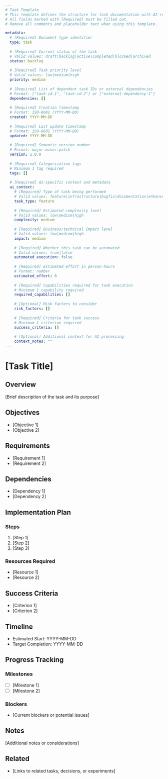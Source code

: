 ```yaml
---
# Task Template
# This template defines the structure for task documentation with AI-readable metadata.
# All fields marked with [Required] must be filled out.
# Remove all comments and placeholder text when using this template.

metadata:
  # [Required] Document type identifier
  type: task
  
  # [Required] Current status of the task
  # Valid values: draft|backlog|active|completed|blocked|archived
  status: backlog
  
  # [Required] Task priority level
  # Valid values: low|medium|high
  priority: medium
  
  # [Required] List of dependent task IDs or external dependencies
  # Format: ["task-id-1", "task-id-2"] or ["external-dependency-1"]
  dependencies: []
  
  # [Required] Creation timestamp
  # Format: ISO-8601 (YYYY-MM-DD)
  created: YYYY-MM-DD
  
  # [Required] Last update timestamp
  # Format: ISO-8601 (YYYY-MM-DD)
  updated: YYYY-MM-DD
  
  # [Required] Semantic version number
  # Format: major.minor.patch
  version: 1.0.0
  
  # [Required] Categorization tags
  # Minimum 1 tag required
  tags: []
  
  # [Required] AI-specific context and metadata
  ai_context:
    # [Required] Type of task being performed
    # Valid values: feature|infrastructure|bugfix|documentation|enhancement|maintenance
    task_type: feature
    
    # [Required] Estimated complexity level
    # Valid values: low|medium|high
    complexity: medium
    
    # [Required] Business/technical impact level
    # Valid values: low|medium|high
    impact: medium
    
    # [Required] Whether this task can be automated
    # Valid values: true|false
    automated_execution: false
    
    # [Required] Estimated effort in person-hours
    # Format: number
    estimated_effort: 0
    
    # [Required] Capabilities required for task execution
    # Minimum 1 capability required
    required_capabilities: []
    
    # [Optional] Risk factors to consider
    risk_factors: []
    
    # [Required] Criteria for task success
    # Minimum 1 criterion required
    success_criteria: []
    
    # [Optional] Additional context for AI processing
    context_notes: ""
---
```


# [Task Title]

## Overview
[Brief description of the task and its purpose]

## Objectives
- [Objective 1]
- [Objective 2]

## Requirements
- [Requirement 1]
- [Requirement 2]

## Dependencies
- [Dependency 1]
- [Dependency 2]

## Implementation Plan

### Steps
1. [Step 1]
2. [Step 2]
3. [Step 3]

### Resources Required
- [Resource 1]
- [Resource 2]

## Success Criteria
- [Criterion 1]
- [Criterion 2]

## Timeline
- Estimated Start: YYYY-MM-DD
- Target Completion: YYYY-MM-DD

## Progress Tracking

### Milestones
- [ ] [Milestone 1]
- [ ] [Milestone 2]

### Blockers
- [Current blockers or potential issues]

## Notes
[Additional notes or considerations]

## Related
- [Links to related tasks, decisions, or experiments]
